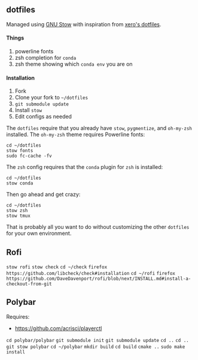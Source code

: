 ## dotfiles

Managed using [GNU Stow](http://www.gnu.org/software/stow/) with inspiration from [xero's dotfiles](https://github.com/xero/dotfiles).

#### Things

1. powerline fonts
2. zsh completion for `conda`
3. zsh theme showing which `conda env` you are on

#### Installation

1. Fork
2. Clone your fork to `~/dotfiles`
3. `git submodule update`
4. Install `stow`
5. Edit configs as needed

The `dotfiles` require that you already have `stow`, `pygmentize`, and `oh-my-zsh` installed. The `oh-my-zsh` theme requires Powerline fonts:

```
cd ~/dotfiles
stow fonts
sudo fc-cache -fv
```

The `zsh` config requires that the `conda` plugin for `zsh` is installed:

```
cd ~/dotfiles
stow conda
```

Then go ahead and get crazy:

```
cd ~/dotfiles
stow zsh
stow tmux
```

That is probably all you want to do without customizing the other `dotfiles` for your own environment.

## Rofi

`stow rofi`
`stow check`
`cd ~/check`
`firefox https://github.com/libcheck/check#installation`
`cd ~/rofi`
`firefox https://github.com/DaveDavenport/rofi/blob/next/INSTALL.md#install-a-checkout-from-git`

## Polybar

Requires:

* https://github.com/acrisci/playerctl

`cd polybar/polybar`
`git submodule init`
`git submodule update`
`cd ..`
`cd ..`
`git stow polybar`
`cd ~/polybar`
`mkdir build`
`cd build`
`cmake ..`
`sudo make install`
